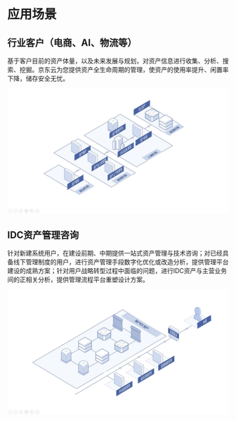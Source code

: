 # 应用场景
## 行业客户（电商、AI、物流等）
基于客户目前的资产体量，以及未来发展与规划，对资产信息进行收集、分析、搜索、挖掘。京东云为您提供资产全生命周期的管理，使资产的使用率提升、闲置率下降，储存安全无忧。

![行业客户](../../../../image/AIDC/IDC-Assets-Management/IDC_assets_management_for_industry_customers.png)

## IDC资产管理咨询
针对新建系统用户，在建设前期、中期提供一站式资产管理与技术咨询；对已经具备线下管理制度的用户，进行资产管理手段数字化优化或改造分析，提供管理平台建设的成熟方案；针对用户战略转型过程中面临的问题，进行IDC资产与主营业务间的正相关分析，提供管理流程平台重塑设计方案。

![IDC资产管理咨询](../../../../image/AIDC/IDC-Assets-Management/IDC_assets_management_consulting.png)
